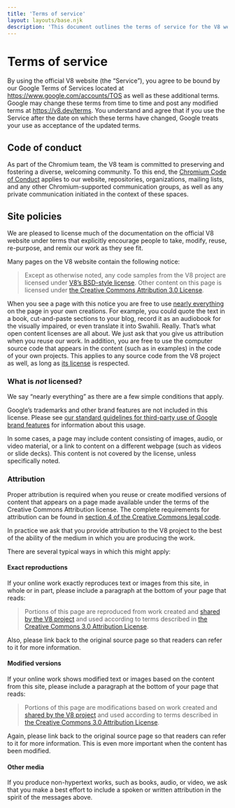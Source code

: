```yaml
---
title: 'Terms of service'
layout: layouts/base.njk
description: 'This document outlines the terms of service for the V8 website and project.'
---
```

# Terms of service

By using the official V8 website (the “Service”), you agree to be bound by our Google Terms of Services located at https://www.google.com/accounts/TOS as well as these additional terms. Google may change these terms from time to time and post any modified terms at https://v8.dev/terms. You understand and agree that if you use the Service after the date on which these terms have changed, Google treats your use as acceptance of the updated terms.

## Code of conduct

As part of the Chromium team, the V8 team is committed to preserving and fostering a diverse, welcoming community. To this end, the [Chromium Code of Conduct](https://chromium.googlesource.com/chromium/src/+/main/CODE_OF_CONDUCT.md) applies to our website, repositories, organizations, mailing lists, and any other Chromium-supported communication groups, as well as any private communication initiated in the context of these spaces.

## Site policies

We are pleased to license much of the documentation on the official V8 website under terms that explicitly encourage people to take, modify, reuse, re-purpose, and remix our work as they see fit.

Many pages on the V8 website contain the following notice:

> Except as otherwise noted, any code samples from the V8 project are licensed under [V8’s BSD-style license](https://chromium.googlesource.com/v8/v8.git/+/main/LICENSE). Other content on this page is licensed under [the Creative Commons Attribution 3.0 License](https://creativecommons.org/licenses/by/3.0/).

When you see a page with this notice you are free to use [nearly everything](#restrictions) on the page in your own creations. For example, you could quote the text in a book, cut-and-paste sections to your blog, record it as an audiobook for the visually impaired, or even translate it into Swahili. Really. That’s what open content licenses are all about. We just ask that you give us attribution when you reuse our work.
In addition, you are free to use the computer source code that appears in the content (such as in examples) in the code of your own projects. This applies to any source code from the V8 project as well, as long as [its license](https://chromium.googlesource.com/v8/v8.git/+/main/LICENSE) is respected.

### What is _not_ licensed?

We say “nearly everything” as there are a few simple conditions that apply.

Google’s trademarks and other brand features are not included in this license. Please see [our standard guidelines for third-party use of Google brand features](https://www.google.com/permissions/guidelines.html) for information about this usage.

In some cases, a page may include content consisting of images, audio, or video material, or a link to content on a different webpage (such as videos or slide decks). This content is not covered by the license, unless specifically noted.

### Attribution

Proper attribution is required when you reuse or create modified versions of content that appears on a page made available under the terms of the Creative Commons Attribution license. The complete requirements for attribution can be found in [section 4 of the Creative Commons legal code](https://creativecommons.org/licenses/by/3.0/legalcode).

In practice we ask that you provide attribution to the V8 project to the best of the ability of the medium in which you are producing the work.

There are several typical ways in which this might apply:

#### Exact reproductions

If your online work exactly reproduces text or images from this site, in whole or in part, please include a paragraph at the bottom of your page that reads:

> Portions of this page are reproduced from work created and [shared by the V8 project](/terms#site-policies) and used according to terms described in [the Creative Commons 3.0 Attribution License](https://creativecommons.org/licenses/by/3.0/).

Also, please link back to the original source page so that readers can refer to it for more information.

#### Modified versions

If your online work shows modified text or images based on the content from this site, please include a paragraph at the bottom of your page that reads:

> Portions of this page are modifications based on work created and [shared by the V8 project](/terms#site-policies) and used according to terms described in [the Creative Commons 3.0 Attribution License](https://creativecommons.org/licenses/by/3.0/).

Again, please link back to the original source page so that readers can refer to it for more information. This is even more important when the content has been modified.

#### Other media

If you produce non-hypertext works, such as books, audio, or video, we ask that you make a best effort to include a spoken or written attribution in the spirit of the messages above.

